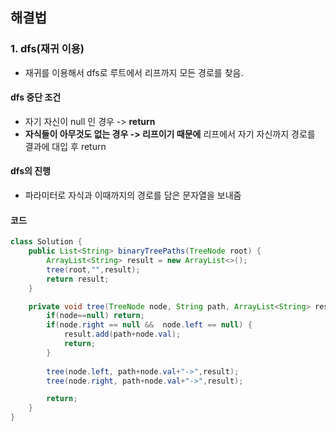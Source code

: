 ## 해결법
### 1. dfs(재귀 이용)
* 재귀를 이용해서 dfs로 루트에서 리프까지 모든 경로를 찾음.

#### dfs 중단 조건
* 자기 자신이 null 인 경우 -> __return__
* __자식들이 아무것도 없는 경우 -> 리프이기 때문에__ 리프에서 자기 자신까지 경로를 결과에 대입 후 return

#### dfs의 진행
* 파라미터로 자식과 이때까지의 경로를 담은 문자열을 보내줌

#### 코드
```java
class Solution {
    public List<String> binaryTreePaths(TreeNode root) {
        ArrayList<String> result = new ArrayList<>();
        tree(root,"",result);
        return result;
    }

    private void tree(TreeNode node, String path, ArrayList<String> result){
        if(node==null) return;
        if(node.right == null &&  node.left == null) {
            result.add(path+node.val);
            return;
        }
        
        tree(node.left, path+node.val+"->",result);
        tree(node.right, path+node.val+"->",result);

        return;
    }
}
```
